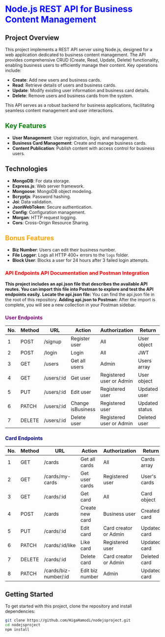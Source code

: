 # <span style="color:blue">Node.js REST API for Business Content Management</span>

## Project Overview

This project implements a REST API server using Node.js, designed for a web application dedicated to business content management. The API provides comprehensive CRUD (Create, Read, Update, Delete) functionality, enabling business users to efficiently manage their content. Key operations include:

- **Create**: Add new users and business cards.
- **Read**: Retrieve details of users and business cards.
- **Update**: Modify existing user information and business card details.
- **Delete**: Remove users and business cards from the system.

This API serves as a robust backend for business applications, facilitating seamless content management and user interactions.

## <span style="color:green">Key Features</span>

- **User Management**: User registration, login, and management.
- **Business Card Management**: Create and manage business cards.
- **Content Publication**: Publish content with access control for business users.

## Technologies

- **MongoDB**: For data storage.
- **Express.js**: Web server framework.
- **Mongoose**: MongoDB object modeling.
- **Bcryptjs**: Password hashing.
- **Joi**: Data validation.
- **JsonWebToken**: Secure authentication.
- **Config**: Configuration management.
- **Morgan**: HTTP request logging.
- **Cors**: Cross-Origin Resource Sharing.

## <span style="color:orange">Bonus Features</span>

- **Biz Number**: Users can edit their business number.
- **File Logger**: Logs all HTTP 400+ errors to the `logs` folder.
- **Block User**: Blocks a user for 24 hours after 3 failed login attempts.

### <span style="color:red">API Endpoints API Documentation and Postman Integration</span>

**This project includes an api.json file that describes the available API routes. You can import this file into Postman to explore and test the API endpoints easily.**
**Locate the api.json file:** You can find the api.json file in the root of this repository.
**Adding api.json to Postman:** After the import is complete, you will see a new collection in your Postman sidebar.

### <span style="color:purple">User Endpoints</span>

| No. | Method | URL        | Action            | Authorization            | Return         |
| --- | ------ | ---------- | ----------------- | ------------------------ | -------------- |
| 1   | POST   | /signup    | Register user     | All                      | User object    |
| 2   | POST   | /login     | Login             | All                      | JWT            |
| 3   | GET    | /users     | Get all users     | Admin                    | Users array    |
| 4   | GET    | /users/:id | Get user          | Registered user or Admin | User object    |
| 5   | PUT    | /users/:id | Edit user         | Registered user          | Updated user   |
| 6   | PATCH  | /users/:id | Change isBusiness | Registered user          | Updated status |
| 7   | DELETE | /users/:id | Delete user       | Registered user or Admin | Deleted user   |

### <span style="color:darkblue">Card Endpoints</span>

| No. | Method | URL                   | Action          | Authorization         | Return       |
| --- | ------ | --------------------- | --------------- | --------------------- | ------------ |
| 1   | GET    | /cards                | Get all cards   | All                   | Cards array  |
| 2   | GET    | /cards/my-cards       | Get user cards  | Registered user       | User's cards |
| 3   | GET    | /cards/:id            | Get card        | All                   | Card object  |
| 4   | POST   | /cards                | Create new card | Business user         | Created card |
| 5   | PUT    | /cards/:id            | Edit card       | Card creator or Admin | Updated card |
| 6   | PATCH  | /cards/:id/like       | Like card       | Registered user       | Updated card |
| 7   | DELETE | /cards/:id            | Delete card     | Card creator or Admin | Deleted card |
| 8   | PATCH  | /cards/biz-number/:id | Edit biz number | Admin                 | Updated card |

## Getting Started

To get started with this project, clone the repository and install dependencies:

```bash
git clone https://github.com/HigaHamodi/nodejsproject.git
cd nodejsproject
npm install
```
